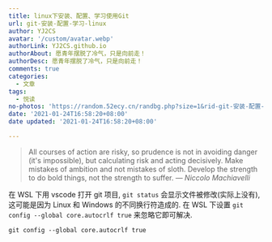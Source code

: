 ```yaml
---
title: linux下安装、配置、学习使用Git
url: git-安装-配置-学习-linux
author: YJ2CS
avatar: '/custom/avatar.webp'
authorLink: YJ2CS.github.io
authorAbout: 愿青年摆脱了冷气，只是向前走！
authorDesc: 愿青年摆脱了冷气，只是向前走！
comments: true
categories:
  - 文章
tags:
  - 悦读
no-photos: 'https://random.52ecy.cn/randbg.php?size=1&rid-git-安装-配置-学习-linux'
date: '2021-01-24T16:58:20+08:00'
date updated: '2021-01-24T16:58:20+08:00'

---
```


> All courses of action are risky, so prudence is not in avoiding danger (it's impossible), but calculating risk and acting decisively. Make mistakes of ambition and not mistakes of sloth. Develop the strength to do bold things, not the strength to suffer.
> &mdash; <cite>Niccolo Machiavelli</cite>


在 WSL 下用 vscode 打开 git 项目, `git status` 会显示文件被修改(实际上没有), 这可能是因为 Linux 和 Windows 的不同换行符造成的.
在 WSL 下设置 `git config --global core.autocrlf true` 来忽略它即可解决.

```shell
git config --global core.autocrlf true
```